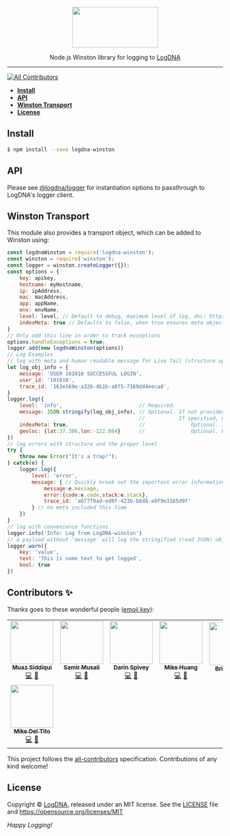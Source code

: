 <p align="center">
  <a href="https://app.logdna.com">
    <img height="95" width="201" src="https://raw.githubusercontent.com/logdna/artwork/master/logo%2Bnode.png">
  </a>
  <p align="center">Node.js Winston library for logging to <a href="https://app.logdna.com">LogDNA</a></p>
</p>

---

<!-- ALL-CONTRIBUTORS-BADGE:START - Do not remove or modify this section -->
[![All Contributors](https://img.shields.io/badge/all_contributors-8-orange.svg?style=flat-square)](#contributors-)
<!-- ALL-CONTRIBUTORS-BADGE:END -->

* **[Install](#install)**
* **[API](#api)**
* **[Winston Transport](#winston-transport)**
* **[License](#license)**


## Install

```sh
$ npm install --save logdna-winston
```

## API

Please see [@logdna/logger](https://www.npmjs.com/package/@logdna/logger#createloggerkey-options) for
instantiation options to passthrough to LogDNA's logger client.

## Winston Transport

This module also provides a transport object, which can be added to Winston using:

```javascript
const logdnaWinston = require('logdna-winston');
const winston = require('winston');
const logger = winston.createLogger({});
const options = {
    key: apikey,
    hostname: myHostname,
    ip: ipAddress,
    mac: macAddress,
    app: appName,
    env: envName,
    level: level, // Default to debug, maximum level of log, doc: https://github.com/winstonjs/winston#logging-levels
    indexMeta: true // Defaults to false, when true ensures meta object will be searchable
}
// Only add this line in order to track exceptions
options.handleExceptions = true;
logger.add(new logdnaWinston(options))
// Log Examples
// log with meta and human readable message for Live Tail (structure upon log line expansion in-app)
let log_obj_info = {
    message: 'USER 101010 SUCCESSFUL LOGIN',
    user_id: '101010',
    trace_id: '163e169e-a326-4b1b-a8f5-7169dd4eeca8',
}
logger.log({      
    level: 'info',                         // Required.     
    message: JSON.stringify(log_obj_info), // Optional. If not provided, the stringified (read JSON) object (minus level) will be sent as the payload
                                           //           If specified, message will be the body/payload while the other parameters are then
    indexMeta: true,                       //               Optional. If not provided, it will use the default.
    geoloc: {lat:37.386,lon:-122.084}      //               Optional. Properties besides level, message and indexMeta are up to you and considered "meta"
})
// log errors with structure and the proper level
try {
    throw new Error("It's a trap!");
} catch(e) {
    logger.log({
        level: 'error',
        message: { // Quickly break out the important error information into searchable fields within LogDNA via JSON
            message:e.message,
            error:{code:e.code,stack:e.stack},        
            trace_id: 'a077f0ad-ed0f-423b-b8d8-e0f9e3165d9f'
        } // no meta included this time
    })
}
// log with convenience functions
logger.info('Info: Log from LogDNA-winston')
// a payload without 'message' will log the stringified (read JSON) object as the message.  Same functionality as logger.log minus the level bit
logger.warn({
    key: 'value',
    text: 'This is some text to get logged',
    bool: true
})
```


## Contributors ✨

Thanks goes to these wonderful people ([emoji key](https://allcontributors.org/docs/en/emoji-key)):

<!-- ALL-CONTRIBUTORS-LIST:START - Do not remove or modify this section -->
<!-- prettier-ignore-start -->
<!-- markdownlint-disable -->
<table>
  <tr>
    <td align="center"><a href="https://github.com/respectus"><img src="https://avatars.githubusercontent.com/u/1046364?v=4?s=100" width="100px;" alt=""/><br /><sub><b>Muaz Siddiqui</b></sub></a><br /><a href="https://github.com/logdna/logdna-winston/commits?author=respectus" title="Code">💻</a> <a href="https://github.com/logdna/logdna-winston/commits?author=respectus" title="Documentation">📖</a></td>
    <td align="center"><a href="https://github.com/smusali"><img src="https://avatars.githubusercontent.com/u/34287490?v=4?s=100" width="100px;" alt=""/><br /><sub><b>Samir Musali</b></sub></a><br /><a href="https://github.com/logdna/logdna-winston/commits?author=smusali" title="Code">💻</a> <a href="https://github.com/logdna/logdna-winston/commits?author=smusali" title="Documentation">📖</a></td>
    <td align="center"><a href="https://github.com/darinspivey"><img src="https://avatars.githubusercontent.com/u/1874788?v=4?s=100" width="100px;" alt=""/><br /><sub><b>Darin Spivey</b></sub></a><br /><a href="https://github.com/logdna/logdna-winston/commits?author=darinspivey" title="Code">💻</a> <a href="https://github.com/logdna/logdna-winston/commits?author=darinspivey" title="Documentation">📖</a></td>
    <td align="center"><a href="https://github.com/LYHuang"><img src="https://avatars.githubusercontent.com/u/14082239?v=4?s=100" width="100px;" alt=""/><br /><sub><b>Mike Huang</b></sub></a><br /><a href="https://github.com/logdna/logdna-winston/commits?author=LYHuang" title="Code">💻</a> <a href="https://github.com/logdna/logdna-winston/commits?author=LYHuang" title="Documentation">📖</a></td>
    <td align="center"><a href="http://theconnman.com/"><img src="https://avatars.githubusercontent.com/u/1328448?v=4?s=100" width="100px;" alt=""/><br /><sub><b>Brian Conn</b></sub></a><br /><a href="https://github.com/logdna/logdna-winston/commits?author=TheConnMan" title="Documentation">📖</a></td>
    <td align="center"><a href="https://github.com/mariocasciaro"><img src="https://avatars.githubusercontent.com/u/105319?v=4?s=100" width="100px;" alt=""/><br /><sub><b>Mario Casciaro</b></sub></a><br /><a href="https://github.com/logdna/logdna-winston/commits?author=mariocasciaro" title="Code">💻</a></td>
    <td align="center"><a href="https://github.com/vilyapilya"><img src="https://avatars.githubusercontent.com/u/17367511?v=4?s=100" width="100px;" alt=""/><br /><sub><b>vilyapilya</b></sub></a><br /><a href="#tool-vilyapilya" title="Tools">🔧</a></td>
  </tr>
  <tr>
    <td align="center"><a href="https://github.com/mdeltito"><img src="https://avatars.githubusercontent.com/u/69520?v=4?s=100" width="100px;" alt=""/><br /><sub><b>Mike Del Tito</b></sub></a><br /><a href="https://github.com/logdna/logdna-winston/commits?author=mdeltito" title="Code">💻</a> <a href="#tool-mdeltito" title="Tools">🔧</a></td>
  </tr>
</table>

<!-- markdownlint-restore -->
<!-- prettier-ignore-end -->

<!-- ALL-CONTRIBUTORS-LIST:END -->

This project follows the [all-contributors](https://github.com/all-contributors/all-contributors) specification. Contributions of any kind welcome!

## License

Copyright © [LogDNA](https://logdna.com), released under an MIT license.
See the [LICENSE](./LICENSE) file and https://opensource.org/licenses/MIT

*Happy Logging!*
